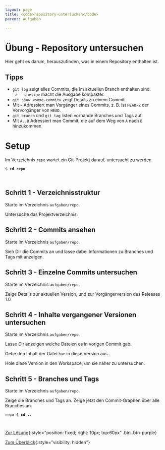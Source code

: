 ```yaml
---
layout: page
title: <code>repository-untersuchen</code>
parent: Aufgaben

---
```

# Übung - Repository untersuchen

Hier geht es darum, herauszufinden, was in einem Repository enthalten ist.

## Tipps

* `git log` zeigt alles Commits, die im aktuellen Branch enthalten sind.
  - `--oneline` macht die Ausgabe kompakter.
* `git show <some-commit>` zeigt Details zu einem Commit
* Mit `~` Adressiert man Vorgänger eines Commits, 
  z. B. ist `HEAD~2` der Vorvorgänger von `HEAD`.
* `git branch` und `git tag` listen vorhande Branches und Tags auf.
* Mit `A..B` Adressiert man Commit, die auf dem Weg
  von `A` nach `B` hinzukommen. 

# Setup

Im Verzeichnis `repo` wartet ein Git-Projekt darauf,
untersucht zu werden. 



<pre><code>$ <b>cd repo</b><br><br><br></code></pre>


## Schritt 1 - Verzeichnisstruktur

Starte im Verzeichnis `aufgaben/repo`.

Untersuche das Projektverzeichnis.

## Schritt 2 - Commits ansehen

Starte im Verzeichnis `aufgaben/repo`.

Sieh Dir die Commits an und lasse dabei Informationen 
zu Branches und Tags mit anzeigen.

## Schritt 3 - Einzelne Commits untersuchen

Starte im Verzeichnis `aufgaben/repo`.

Zeige Details zur aktuellen Version,
und zur Vorgängerversion des Releases 1.0

## Schritt 4 - Inhalte vergangener Versionen untersuchen

Starte im Verzeichnis `aufgaben/repo`.

Lasse Dir anzeigen welche Dateien es in vorigen Commit gab.

Gebe den Inhalt der Datei `bar` in diese Version aus.

Hole diese Version in den Workspace, um sie näher zu untersuchen.

## Schritt 5 - Branches und Tags

Starte im Verzeichnis `aufgaben/repo`.

Zeige die Branches und Tags an.
Zeige jetzt den Commit-Graphen über alle Branches an.


<pre><code>repo $ <b>cd ..</b><br><br><br></code></pre>


[Zur Lösung](loesung-repository-untersuchen.html){:style="position: fixed; right: 10px; top:60px" .btn .btn-purple}

[Zum Überblick](../../ueberblick.html){:style="visibility: hidden"}

